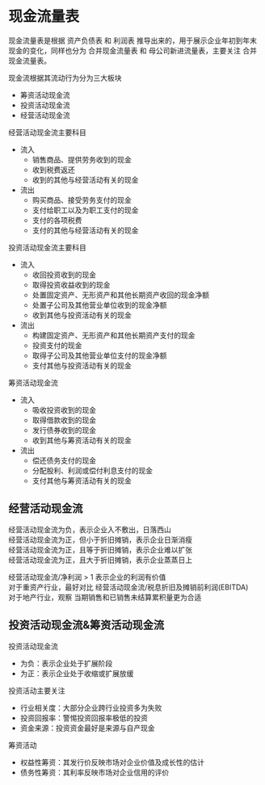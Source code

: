 # 现金流量表

现金流量表是根据 资产负债表 和 利润表 推导出来的，用于展示企业年初到年末现金的变化，同样也分为 合并现金流量表 和 母公司新进流量表，主要关注 合并现金流量表。

现金流根据其流动行为分为三大板块

-   筹资活动现金流
-   投资活动现金流
-   经营活动现金流

经营活动现金流主要科目

-   流入
    -   销售商品、提供劳务收到的现金
    -   收到税费返还
    -   收到的其他与经营活动有关的现金
-   流出
    -   购买商品、接受劳务支付的现金
    -   支付给职工以及为职工支付的现金
    -   支付的各项税费
    -   支付的其他与经营活动有关的现金

投资活动现金流主要科目

-   流入
    -   收回投资收到的现金
    -   取得投资收益收到的现金
    -   处置固定资产、无形资产和其他长期资产收回的现金净额
    -   处置子公司及其他营业单位收到的现金净额
    -   收到其他与投资活动有关的现金
-   流出
    -   构建固定资产、无形资产和其他长期资产支付的现金
    -   投资支付的现金
    -   取得子公司及其他营业单位支付的现金净额
    -   支付其他与投资活动有关的现金

筹资活动现金流

-   流入
    -   吸收投资收到的现金
    -   取得借款收到的现金
    -   发行债券收到的现金
    -   收到其他与筹资活动有关的现金
-   流出
    -   偿还债务支付的现金
    -   分配股利、利润或偿付利息支付的现金
    -   支付其他与筹资活动有关的现金

## 经营活动现金流

经营活动现金流为负，表示企业入不敷出，日落西山 <br>
经营活动现金流为正，但小于折旧摊销，表示企业日渐消瘦 <br>
经营活动现金流为正，且等于折旧摊销，表示企业难以扩张 <br>
经营活动现金流为正，且大于折旧摊销，表示企业蒸蒸日上

经营活动现金流/净利润 > 1 表示企业的利润有价值 <br>
对于重资产行业，最好对比 经营活动现金流/税息折旧及摊销前利润(EBITDA) <br>
对于地产行业，观察 当期销售和已销售未结算累积量更为合适

## 投资活动现金流&筹资活动现金流

投资活动现金流

-   为负：表示企业处于扩展阶段
-   为正：表示企业处于收缩或扩展放缓

投资活动主要关注

-   行业相关度：大部分企业跨行业投资多为失败
-   投资回报率：警惕投资回报率极低的投资
-   资金来源：投资资金最好是来源与自产现金

筹资活动

-   权益性筹资：其发行价反映市场对企业价值及成长性的估计
-   债务性筹资：其利率反映市场对企业信用的评价
